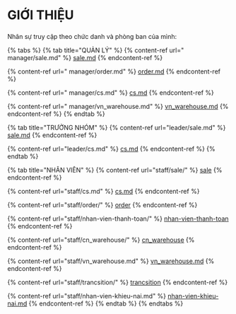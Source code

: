 # GIỚI THIỆU

###

Nhân sự truy cập theo chức danh và phòng ban của mình:

{% tabs %}
{% tab title="QUẢN LÝ" %}
{% content-ref url=" manager/sale.md" %}
[sale.md](< manager/sale.md>)
{% endcontent-ref %}

{% content-ref url=" manager/order.md" %}
[order.md](< manager/order.md>)
{% endcontent-ref %}

{% content-ref url=" manager/cs.md" %}
[cs.md](< manager/cs.md>)
{% endcontent-ref %}

{% content-ref url=" manager/vn_warehouse.md" %}
[vn\_warehouse.md](< manager/vn\_warehouse.md>)
{% endcontent-ref %}
{% endtab %}

{% tab title="TRƯỞNG NHÓM" %}
{% content-ref url="leader/sale.md" %}
[sale.md](leader/sale.md)
{% endcontent-ref %}

{% content-ref url="leader/cs.md" %}
[cs.md](leader/cs.md)
{% endcontent-ref %}
{% endtab %}

{% tab title="NHÂN VIÊN" %}
{% content-ref url="staff/sale/" %}
[sale](staff/sale/)
{% endcontent-ref %}

{% content-ref url="staff/cs.md" %}
[cs.md](staff/cs.md)
{% endcontent-ref %}

{% content-ref url="staff/order/" %}
[order](staff/order/)
{% endcontent-ref %}

{% content-ref url="staff/nhan-vien-thanh-toan/" %}
[nhan-vien-thanh-toan](staff/nhan-vien-thanh-toan/)
{% endcontent-ref %}

{% content-ref url="staff/cn_warehouse/" %}
[cn\_warehouse](staff/cn\_warehouse/)
{% endcontent-ref %}

{% content-ref url="staff/vn_warehouse.md" %}
[vn\_warehouse.md](staff/vn\_warehouse.md)
{% endcontent-ref %}

{% content-ref url="staff/trancsition/" %}
[trancsition](staff/trancsition/)
{% endcontent-ref %}

{% content-ref url="staff/nhan-vien-khieu-nai.md" %}
[nhan-vien-khieu-nai.md](staff/nhan-vien-khieu-nai.md)
{% endcontent-ref %}
{% endtab %}
{% endtabs %}
